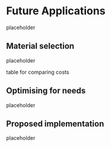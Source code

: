 # Future Applications

placeholder

## Material selection

placeholder

table for comparing costs

## Optimising for needs

placeholder

## Proposed implementation

placeholder

